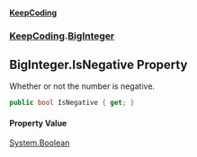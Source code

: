 #### [KeepCoding](index.md 'index')
### [KeepCoding](KeepCoding.md 'KeepCoding').[BigInteger](KeepCoding_BigInteger.md 'KeepCoding.BigInteger')
## BigInteger.IsNegative Property
Whether or not the number is negative.  
```csharp
public bool IsNegative { get; }
```
#### Property Value
[System.Boolean](https://docs.microsoft.com/en-us/dotnet/api/System.Boolean 'System.Boolean')
